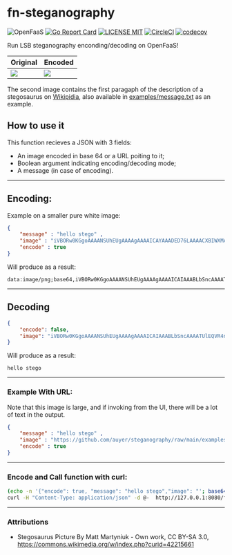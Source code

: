 # fn-steganography

![OpenFaaS](https://camo.githubusercontent.com/e400c2b9b42deb6d444a3a509ccdba416f76fe2d/68747470733a2f2f696d672e736869656c64732e696f2f62616467652f6f70656e666161732d253343332d626c75652e737667)
[![Go Report Card](https://goreportcard.com/badge/github.com/auyer/steganography)](https://goreportcard.com/report/github.com/auyer/steganography)
[![LICENSE MIT](https://img.shields.io/badge/license-MIT-brightgreen.svg)](https://img.shields.io/badge/license-MIT-brightgreen.svg)
[![CircleCI](https://circleci.com/gh/auyer/fn-steganography.svg?style=svg)](https://circleci.com/gh/auyer/fn-steganography)
[![codecov](https://codecov.io/gh/auyer/fn-steganography/branch/master/graph/badge.svg)](https://codecov.io/gh/auyer/fn-steganography)

Run LSB steganography enconding/decoding on OpenFaaS! 


| Original              | Encoded           |
| --------------------  | ------------------|
| <img src="https://github.com/auyer/steganography/raw/main/examples/stegosaurus.jpg"/>        | <img src="https://github.com/auyer/steganography/raw/main/examples/encoded_stegosaurus.png"/>

The second image contains the first paragaph of the description of a stegosaurus on [Wikipidia](https://en.wikipedia.org/wiki/Stegosaurus), also available in [examples/message.txt](https://raw.githubusercontent.com/auyer/steganography/main/examples/message.txt) as an example.

## How to use it

This function recieves a JSON with 3 fields:
- An image encoded in base 64 or a URL poiting to it;
- Boolean argument indicating encoding/decoding mode;
- A message (in case of encoding).

-------
## Encoding:
Example on a smaller pure white image:
```json
{	
    "message" : "hello stego" ,
    "image" : "iVBORw0KGgoAAAANSUhEUgAAAAgAAAAICAYAAADED76LAAAACXBIWXMAAC4jAAAuIwF4pT92AAAAFUlEQVQY02P8DwQMeAATAwEwPBQAABtuBAy91jkOAAAAAElFTkSuQmCC",
    "encode" : true
}
``` 

Will produce as a result:

```
data:image/png;base64,iVBORw0KGgoAAAANSUhEUgAAAAgAAAAICAIAAABLbSncAAAATUlEQVR4nFSOURbEIAwCh33e/8hhX8S2xh/NEMBVVQASBiHO+W2at1u7hebeTJ+ycklZ8HBkdCdpOHoO89t3OqxZ8ETlm9c68A8AAP//+vgUFEMX0moAAAAASUVORK5CYIKJUE5HDQoaCgAAAA1JSERSAAAACAAAAAgIAgAAAEttKdwAAABOSURBVHicVI1BEsAgDAIXx/8/WTqKadqLkgSWudYCkDDoyP0wWmJcMoc92Mfh2jPzSTH0YYSRzId0EnvOzm/f7bD+BYVCl98kngAAAP//+5QUFaju17IAAAAASUVORK5CYII=
```

______
## Decoding

```json
{
    "encode": false,
    "image": "iVBORw0KGgoAAAANSUhEUgAAAAgAAAAICAIAAABLbSncAAAATUlEQVR4nFSOURbEIAwCh33e/8hhX8S2xh/NEMBVVQASBiHO+W2at1u7hebeTJ+ycklZ8HBkdCdpOHoO89t3OqxZ8ETlm9c68A8AAP//+vgUFEMX0moAAAAASUVORK5CYIKJUE5HDQoaCgAAAA1JSERSAAAACAAAAAgIAgAAAEttKdwAAABOSURBVHicVI1BEsAgDAIXx/8/WTqKadqLkgSWudYCkDDoyP0wWmJcMoc92Mfh2jPzSTH0YYSRzId0EnvOzm/f7bD+BYVCl98kngAAAP//+5QUFaju17IAAAAASUVORK5CYII="
}
```

Will produce as a result:

```
hello stego
```
____
### Example With URL:
Note that this image is large, and if invoking from the UI, there will be a lot of text in the output.
```json
{	
    "message" : "hello stego" ,
    "image" : "https://github.com/auyer/steganography/raw/main/examples/stegosaurus.png",
    "encode" : true
}
``` 
____
### Encode and Call function with curl:
```bash
(echo -n '{"encode": true, "message": "hello stego","image": "'; base64 ~/path_to_pic.format; echo '"}') |
curl -H "Content-Type: application/json" -d @-  http://127.0.0.1:8080/function/steganography
```

-----
### Attributions
 - Stegosaurus Picture By Matt Martyniuk - Own work, CC BY-SA 3.0, https://commons.wikimedia.org/w/index.php?curid=42215661
